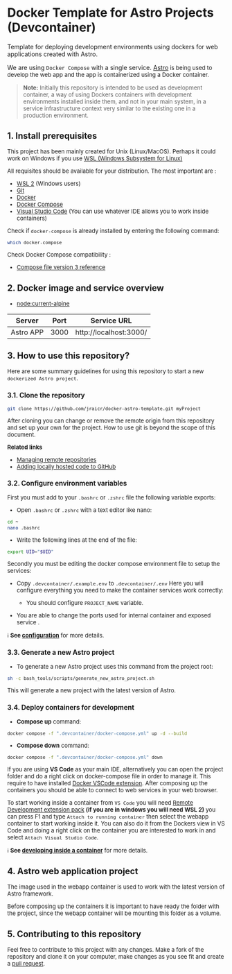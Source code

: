 # Docker Template for Astro Projects (Devcontainer)
Template for deploying development environments using dockers for web applications created with Astro.

 We are using ```Docker Compose``` with a single service. [Astro](https://astro.build)<font size="2"> is being used to develop the web app and the app  is containerized using a Docker container.

> **Note:** Initially this repository is intended to be used as development container, a way of using Dockers containers with development environments installed inside them, and not in your main system, in a service infrastructure context very similar to the existing one in a production environment.

## 1. Install prerequisites
This project has been mainly created for Unix (Linux/MacOS). Perhaps it could work on Windows if you use [WSL (Windows Subsystem for Linux)](https://learn.microsoft.com/en-us/training/modules/get-started-with-windows-subsystem-for-linux/2-enable-and-install)

All requisites should be available for your distribution. The most important are :

* [WSL 2](https://learn.microsoft.com/en-us/windows/wsl/install)<font size="2"> (Windows users)</font>
* [Git](https://git-scm.com/downloads)
* [Docker](https://docs.docker.com/engine/installation/)
* [Docker Compose](https://docs.docker.com/compose/install/)
* [Visual Studio Code](https://https://code.visualstudio.com)<font size="2"> (You can use whatever IDE allows you to work inside containers)</font>

Check if `docker-compose` is already installed by entering the following command: 

```sh
which docker-compose
```

Check Docker Compose compatibility :

* [Compose file version 3 reference](https://docs.docker.com/compose/compose-file/)

## 2. Docker image and service overview
* [node:current-alpine](https://hub.docker.com/_/node/)


|   Server   | Port |  Service URL |
|------------|------| -------------
| Astro APP  | 3000 | http://localhost:3000/                                       |      


## 3. How to use this repository?
Here are some summary guidelines for using this repository to start a new ``` dockerized Astro project```.

### 3.1. Clone the repository
```sh
git clone https://github.com/jraicr/docker-astro-template.git myProject
```

After cloning you can change or remove the remote origin from this repository and set up your own for the project. How to use git is beyond the scope of this document.

**Related links**
 - [Managing remote repositories](https://docs.github.com/en/get-started/getting-started-with-git/managing-remote-repositories)
 - [Adding locally hosted code to GitHub](https://docs.github.com/en/get-started/importing-your-projects-to-github/importing-source-code-to-github/adding-locally-hosted-code-to-github)


### 3.2. Configure environment variables
First you must add to your ```.bashrc``` or ```.zshrc``` file the following variable exports:

  - Open ```.bashrc``` or ```.zshrc``` with a text editor like nano:

```sh
cd ~
nano .bashrc
```

  - Write the following lines at the end of the file:

```sh
export UID="$UID"
```

Secondly you must be editing the docker compose environment file to setup the services:

- Copy ```.devcontainer/.example.env``` to ```.devcontainer/.env``` Here you will configure everything you need to make the container services work correctly:
‎

  - You should configure ```PROJECT_NAME``` variable.
  ‎

- You are able to change the ports used for internal container and exposed service .

:information_source: **See [configuration](#4-configuration)** for more details.

### 3.3. Generate a new Astro project
- To generate a new Astro project uses this command from the project root:
```sh
sh -c bash_tools/scripts/generate_new_astro_project.sh
```
This will generate a new project with the latest version of Astro.

### 3.4. Deploy containers for development
- **Compose up** command:
```sh
docker compose -f ".devcontainer/docker-compose.yml" up -d --build 
```

- **Compose down** command:
```sh
docker compose -f ".devcontainer/docker-compose.yml" down  
```

If you are using **VS Code** as your main IDE, alternatively you can open the project folder and do a right click on docker-compose file in order to manage it. This require to have installed [Docker VSCode extension](https://marketplace.visualstudio.com/items?itemName=ms-azuretools.vscode-docker). After composing up the containers you should be able to connect to web services in your web browser.

To start working inside a container from ```VS Code``` you will need [Remote Development extension pack](https://marketplace.visualstudio.com/items?itemName=ms-vscode-remote.vscode-remote-extensionpack) **(if you are in windows you will need WSL 2)** you can press F1 and type ```Attach to running container``` then select the webapp container to start working inside it. You can also do it from the Dockers view in VS Code and doing a right click on the container you are interested to work in and select ```Attach Visual Studio Code```.

:information_source: **See [developing inside a container](https://code.visualstudio.com/docs/devcontainers/containers)** for more details.

## 4. Astro web application project
The image used in the webapp container is used to work with the latest version of Astro framework.

Before composing up the containers it is important to have ready the folder with the project, since the webapp container will be mounting this folder as a volume.

## 5. Contributing to this repository
Feel free to contribute to this project with any changes. Make a fork of the repository and clone it on your computer, make changes as you see fit and create a [pull request](https://docs.github.com/en/pull-requests/collaborating-with-pull-requests/proposing-changes-to-your-work-with-pull-requests/creating-a-pull-request).